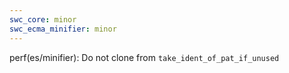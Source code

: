 ```yaml
---
swc_core: minor
swc_ecma_minifier: minor
---
```


perf(es/minifier): Do not clone from `take_ident_of_pat_if_unused`
